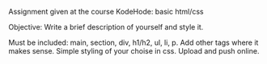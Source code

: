 Assignment given at the course KodeHode: basic html/css

Objective:
Write a brief description of yourself and style it. 

Must be included: main, section, div, h1/h2, ul, li, p. Add other tags where it makes sense.
Simple styling of your choise in css.
Upload and push online.
